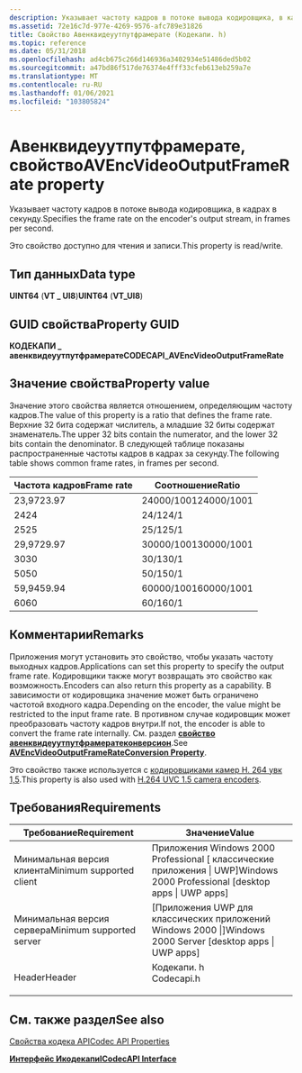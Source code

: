 ```yaml
---
description: Указывает частоту кадров в потоке вывода кодировщика, в кадрах в секунду.
ms.assetid: 72e16c7d-977e-4269-9576-afc789e31826
title: Свойство Авенквидеуутпутфрамерате (Кодекапи. h)
ms.topic: reference
ms.date: 05/31/2018
ms.openlocfilehash: ad4cb675c266d146936a3402934e51486ded5b02
ms.sourcegitcommit: a47bd86f517de76374e4fff33cfeb613eb259a7e
ms.translationtype: MT
ms.contentlocale: ru-RU
ms.lasthandoff: 01/06/2021
ms.locfileid: "103805824"
---
```

# <a name="avencvideooutputframerate-property"></a><span data-ttu-id="313f2-103">Авенквидеуутпутфрамерате, свойство</span><span class="sxs-lookup"><span data-stu-id="313f2-103">AVEncVideoOutputFrameRate property</span></span>

<span data-ttu-id="313f2-104">Указывает частоту кадров в потоке вывода кодировщика, в кадрах в секунду.</span><span class="sxs-lookup"><span data-stu-id="313f2-104">Specifies the frame rate on the encoder's output stream, in frames per second.</span></span>

<span data-ttu-id="313f2-105">Это свойство доступно для чтения и записи.</span><span class="sxs-lookup"><span data-stu-id="313f2-105">This property is read/write.</span></span>

## <a name="data-type"></a><span data-ttu-id="313f2-106">Тип данных</span><span class="sxs-lookup"><span data-stu-id="313f2-106">Data type</span></span>

<span data-ttu-id="313f2-107">**UINT64** (**VT \_ UI8**)</span><span class="sxs-lookup"><span data-stu-id="313f2-107">**UINT64** (**VT\_UI8**)</span></span>

## <a name="property-guid"></a><span data-ttu-id="313f2-108">GUID свойства</span><span class="sxs-lookup"><span data-stu-id="313f2-108">Property GUID</span></span>

<span data-ttu-id="313f2-109">**КОДЕКАПИ \_ авенквидеуутпутфрамерате**</span><span class="sxs-lookup"><span data-stu-id="313f2-109">**CODECAPI\_AVEncVideoOutputFrameRate**</span></span>

## <a name="property-value"></a><span data-ttu-id="313f2-110">Значение свойства</span><span class="sxs-lookup"><span data-stu-id="313f2-110">Property value</span></span>

<span data-ttu-id="313f2-111">Значение этого свойства является отношением, определяющим частоту кадров.</span><span class="sxs-lookup"><span data-stu-id="313f2-111">The value of this property is a ratio that defines the frame rate.</span></span> <span data-ttu-id="313f2-112">Верхние 32 бита содержат числитель, а младшие 32 биты содержат знаменатель.</span><span class="sxs-lookup"><span data-stu-id="313f2-112">The upper 32 bits contain the numerator, and the lower 32 bits contain the denominator.</span></span> <span data-ttu-id="313f2-113">В следующей таблице показаны распространенные частоты кадров в кадрах за секунду.</span><span class="sxs-lookup"><span data-stu-id="313f2-113">The following table shows common frame rates, in frames per second.</span></span>



| <span data-ttu-id="313f2-114">Частота кадров</span><span class="sxs-lookup"><span data-stu-id="313f2-114">Frame rate</span></span> | <span data-ttu-id="313f2-115">Соотношение</span><span class="sxs-lookup"><span data-stu-id="313f2-115">Ratio</span></span>      |
|------------|------------|
| <span data-ttu-id="313f2-116">23,97</span><span class="sxs-lookup"><span data-stu-id="313f2-116">23.97</span></span>      | <span data-ttu-id="313f2-117">24000/1001</span><span class="sxs-lookup"><span data-stu-id="313f2-117">24000/1001</span></span> |
| <span data-ttu-id="313f2-118">24</span><span class="sxs-lookup"><span data-stu-id="313f2-118">24</span></span>         | <span data-ttu-id="313f2-119">24/1</span><span class="sxs-lookup"><span data-stu-id="313f2-119">24/1</span></span>       |
| <span data-ttu-id="313f2-120">25</span><span class="sxs-lookup"><span data-stu-id="313f2-120">25</span></span>         | <span data-ttu-id="313f2-121">25/1</span><span class="sxs-lookup"><span data-stu-id="313f2-121">25/1</span></span>       |
| <span data-ttu-id="313f2-122">29,97</span><span class="sxs-lookup"><span data-stu-id="313f2-122">29.97</span></span>      | <span data-ttu-id="313f2-123">30000/1001</span><span class="sxs-lookup"><span data-stu-id="313f2-123">30000/1001</span></span> |
| <span data-ttu-id="313f2-124">30</span><span class="sxs-lookup"><span data-stu-id="313f2-124">30</span></span>         | <span data-ttu-id="313f2-125">30/1</span><span class="sxs-lookup"><span data-stu-id="313f2-125">30/1</span></span>       |
| <span data-ttu-id="313f2-126">50</span><span class="sxs-lookup"><span data-stu-id="313f2-126">50</span></span>         | <span data-ttu-id="313f2-127">50/1</span><span class="sxs-lookup"><span data-stu-id="313f2-127">50/1</span></span>       |
| <span data-ttu-id="313f2-128">59,94</span><span class="sxs-lookup"><span data-stu-id="313f2-128">59.94</span></span>      | <span data-ttu-id="313f2-129">60000/1001</span><span class="sxs-lookup"><span data-stu-id="313f2-129">60000/1001</span></span> |
| <span data-ttu-id="313f2-130">60</span><span class="sxs-lookup"><span data-stu-id="313f2-130">60</span></span>         | <span data-ttu-id="313f2-131">60/1</span><span class="sxs-lookup"><span data-stu-id="313f2-131">60/1</span></span>       |



 

## <a name="remarks"></a><span data-ttu-id="313f2-132">Комментарии</span><span class="sxs-lookup"><span data-stu-id="313f2-132">Remarks</span></span>

<span data-ttu-id="313f2-133">Приложения могут установить это свойство, чтобы указать частоту выходных кадров.</span><span class="sxs-lookup"><span data-stu-id="313f2-133">Applications can set this property to specify the output frame rate.</span></span> <span data-ttu-id="313f2-134">Кодировщики также могут возвращать это свойство как возможность.</span><span class="sxs-lookup"><span data-stu-id="313f2-134">Encoders can also return this property as a capability.</span></span> <span data-ttu-id="313f2-135">В зависимости от кодировщика значение может быть ограничено частотой входного кадра.</span><span class="sxs-lookup"><span data-stu-id="313f2-135">Depending on the encoder, the value might be restricted to the input frame rate.</span></span> <span data-ttu-id="313f2-136">В противном случае кодировщик может преобразовать частоту кадров внутри.</span><span class="sxs-lookup"><span data-stu-id="313f2-136">If not, the encoder is able to convert the frame rate internally.</span></span> <span data-ttu-id="313f2-137">См. раздел [**свойство авенквидеуутпутфрамератеконверсион**](avencvideooutputframerateconversion-property.md).</span><span class="sxs-lookup"><span data-stu-id="313f2-137">See [**AVEncVideoOutputFrameRateConversion Property**](avencvideooutputframerateconversion-property.md).</span></span>

<span data-ttu-id="313f2-138">Это свойство также используется с [кодировщиками камер H. 264 увк 1,5](/windows/desktop/medfound/camera-encoder-h264-uvc-1-5).</span><span class="sxs-lookup"><span data-stu-id="313f2-138">This property is also used with [H.264 UVC 1.5 camera encoders](/windows/desktop/medfound/camera-encoder-h264-uvc-1-5).</span></span>

## <a name="requirements"></a><span data-ttu-id="313f2-139">Требования</span><span class="sxs-lookup"><span data-stu-id="313f2-139">Requirements</span></span>



| <span data-ttu-id="313f2-140">Требование</span><span class="sxs-lookup"><span data-stu-id="313f2-140">Requirement</span></span> | <span data-ttu-id="313f2-141">Значение</span><span class="sxs-lookup"><span data-stu-id="313f2-141">Value</span></span> |
|-------------------------------------|---------------------------------------------------------------------------------------|
| <span data-ttu-id="313f2-142">Минимальная версия клиента</span><span class="sxs-lookup"><span data-stu-id="313f2-142">Minimum supported client</span></span><br/> | <span data-ttu-id="313f2-143">Приложения Windows 2000 Professional \[ классические приложения \| UWP\]</span><span class="sxs-lookup"><span data-stu-id="313f2-143">Windows 2000 Professional \[desktop apps \| UWP apps\]</span></span><br/>                     |
| <span data-ttu-id="313f2-144">Минимальная версия сервера</span><span class="sxs-lookup"><span data-stu-id="313f2-144">Minimum supported server</span></span><br/> | <span data-ttu-id="313f2-145">\[Приложения UWP для классических приложений Windows 2000 \|\]</span><span class="sxs-lookup"><span data-stu-id="313f2-145">Windows 2000 Server \[desktop apps \| UWP apps\]</span></span><br/>                           |
| <span data-ttu-id="313f2-146">Header</span><span class="sxs-lookup"><span data-stu-id="313f2-146">Header</span></span><br/>                   | <dl> <span data-ttu-id="313f2-147"><dt>Кодекапи. h</dt></span><span class="sxs-lookup"><span data-stu-id="313f2-147"><dt>Codecapi.h</dt></span></span> </dl> |



## <a name="see-also"></a><span data-ttu-id="313f2-148">См. также раздел</span><span class="sxs-lookup"><span data-stu-id="313f2-148">See also</span></span>

<dl> <dt>

[<span data-ttu-id="313f2-149">Свойства кодека API</span><span class="sxs-lookup"><span data-stu-id="313f2-149">Codec API Properties</span></span>](codec-api-properties.md)
</dt> <dt>

[<span data-ttu-id="313f2-150">**Интерфейс Икодекапи**</span><span class="sxs-lookup"><span data-stu-id="313f2-150">**ICodecAPI Interface**</span></span>](/windows/desktop/api/Strmif/nn-strmif-icodecapi)
</dt> </dl>

 


